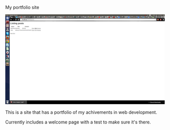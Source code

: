 My portfolio site

![Blog Page SS](https://raw.githubusercontent.com/N-Manos/Screenshots/master/Post%20Page.png)

This is a site that has a portfolio of my achivements in web development.

Currently includes a welcome page with a test to make sure it's there.

